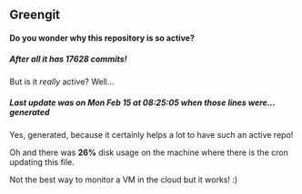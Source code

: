 ## Greengit

#### Do you wonder why this repository is so active?

##### After all it has 17628 commits!

But is it *really* active? Well...

##### Last update was on Mon Feb 15 at 08:25:05 when those lines were... generated

Yes, generated, because it certainly helps a lot to have such an active repo!

Oh and there was **26%** disk usage on the machine
where there is the cron updating this file.

Not the best way to monitor a VM in the cloud but it works! :)
